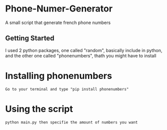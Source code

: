 # Phone-Numer-Generator
A small script that generate french phone numbers
## Getting Started
I used 2 python packages, one called "random", basically include in python, and the other one called "phonenumbers", thath you might have to install

# Installing phonenumbers
```
Go to your terminal and type "pip install phonenumbers"
```

# Using the script
```
python main.py then specifie the amount of numbers you want
```
